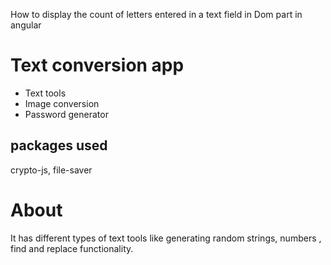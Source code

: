 How to display the count of letters entered in a text field in Dom part in angular 
# Text conversion app
* Text tools
* Image conversion
* Password generator

## packages used
crypto-js, file-saver

# About
It has different types of text tools like generating random strings, numbers , find and replace functionality.

